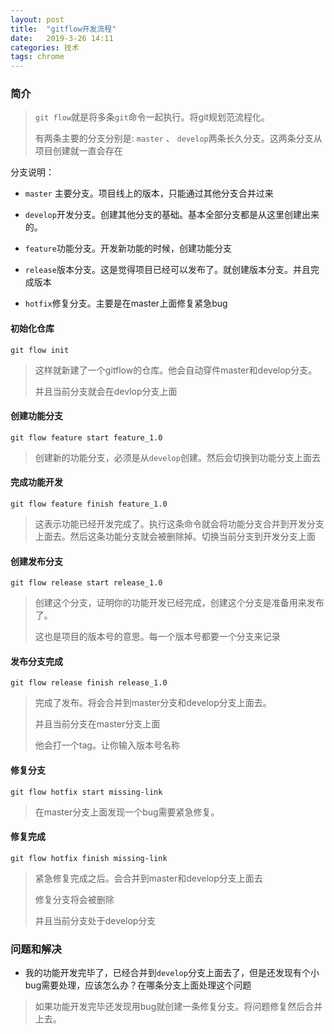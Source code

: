```yaml
---
layout: post
title:  "gitflow开发流程"
date:   2019-3-26 14:11
categories: 技术
tags: chrome
---
```


### 简介

> `git flow`就是将多条`git`命令一起执行。将git规划范流程化。
>
> 有两条主要的分支分别是: `master` 、 `develop`两条长久分支。这两条分支从项目创建就一直会存在

分支说明：

- `master` 主要分支。项目线上的版本，只能通过其他分支合并过来

- `develop`开发分支。创建其他分支的基础。基本全部分支都是从这里创建出来的。

- `feature`功能分支。开发新功能的时候，创建功能分支

- `release`版本分支。这是觉得项目已经可以发布了。就创建版本分支。并且完成版本

- `hotfix`修复分支。主要是在master上面修复紧急bug

  







#### 初始化仓库

`git flow init`

> 这样就新建了一个gitflow的仓库。他会自动穿件master和develop分支。
>
> 并且当前分支就会在devlop分支上面

#### 创建功能分支

`git flow feature start feature_1.0`

> 创建新的功能分支，必须是从`develop`创建。然后会切换到功能分支上面去

#### 完成功能开发

`git flow feature finish feature_1.0`

> 这表示功能已经开发完成了。执行这条命令就会将功能分支合并到开发分支上面去。然后这条功能分支就会被删除掉。切换当前分支到开发分支上面

#### 创建发布分支

`git flow release start release_1.0`

> 创建这个分支，证明你的功能开发已经完成，创建这个分支是准备用来发布了。
>
> 这也是项目的版本号的意思。每一个版本号都要一个分支来记录

#### 发布分支完成

`git flow release finish release_1.0`

> 完成了发布。将会合并到master分支和develop分支上面去。
>
> 并且当前分支在master分支上面
>
> 他会打一个tag。让你输入版本号名称

#### 修复分支

`git flow hotfix start missing-link`

> 在master分支上面发现一个bug需要紧急修复。

#### 修复完成

`git flow hotfix finish missing-link`

> 紧急修复完成之后。会合并到master和develop分支上面去
>
> 修复分支将会被删除
>
> 并且当前分支处于develop分支



### 问题和解决

- 我的功能开发完毕了，已经合并到`develop`分支上面去了，但是还发现有个小bug需要处理，应该怎么办？在哪条分支上面处理这个问题

> 如果功能开发完毕还发现用bug就创建一条修复分支。将问题修复然后合并上去。